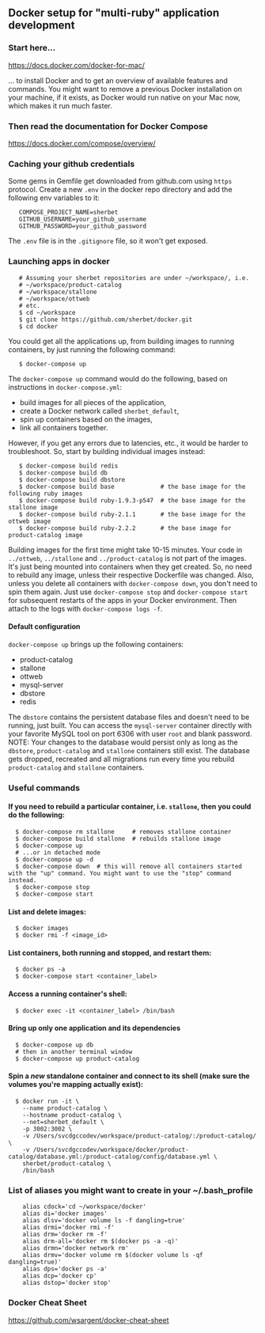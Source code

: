 ## Docker setup for "multi-ruby" application development

### Start here...

https://docs.docker.com/docker-for-mac/

... to install Docker and to get an overview of available features and commands. You might want to remove a previous Docker installation on your machine, if it exists, as Docker would run native on your Mac now, which makes it run much faster.

### Then read the documentation for Docker Compose

https://docs.docker.com/compose/overview/

### Caching your github credentials

Some gems in Gemfile get downloaded from github.com using `https` protocol. Create a new `.env` in the docker repo directory and add the following env variables to it:

       COMPOSE_PROJECT_NAME=sherbet
       GITHUB_USERNAME=your_github_username
       GITHUB_PASSWORD=your_github_password

The `.env` file is in the `.gitignore` file, so it won't get exposed.

### Launching apps in docker

       # Assuming your sherbet repositories are under ~/workspace/, i.e.
       # ~/workspace/product-catalog
       # ~/workspace/stallone
       # ~/workspace/ottweb
       # etc.
       $ cd ~/workspace
       $ git clone https://github.com/sherbet/docker.git
       $ cd docker

You could get all the applications up, from building images to running containers, by just running the following command:

       $ docker-compose up

The `docker-compose up` command would do the following, based on instructions in `docker-compose.yml`:
 - build images for all pieces of the application,
 - create a Docker network called `sherbet_default`,
 - spin up containers based on the images,
 - link all containers together.

However, if you get any errors due to latencies, etc., it would be harder to troubleshoot. So, start by building individual images instead:

       $ docker-compose build redis
       $ docker-compose build db
       $ docker-compose build dbstore
       $ docker-compose build base             # the base image for the following ruby images
       $ docker-compose build ruby-1.9.3-p547  # the base image for the stallone image
       $ docker-compose build ruby-2.1.1       # the base image for the ottweb image
       $ docker-compose build ruby-2.2.2       # the base image for product-catalog image

Building images for the first time might take 10-15 minutes. Your code in `../ottweb`, `../stallone` and `../product-catalog` is not part of the images. It's just being mounted into containers when they get created. So, no need to rebuild any image, unless their respective Dockerfile was changed. Also, unless you delete all containers with `docker-compose down`, you don't need to spin them again. Just use `docker-compose stop` and `docker-compose start` for subsequent restarts of the apps in your Docker environment. Then attach to the logs with `docker-compose logs -f`.

#### Default configuration

`docker-compose up` brings up the following containers:

- product-catalog
- stallone
- ottweb
- mysql-server
- dbstore
- redis

The `dbstore` contains the persistent database files and doesn't need to be running, just built. You can access the `mysql-server` container directly with your favorite MySQL tool on port 6306 with user `root` and blank password. NOTE: Your changes to the database would persist only as long as the `dbstore`, `product-catalog` and  `stallone` containers still exist. The database gets dropped, recreated and all migrations run every time you rebuild `product-catalog` and  `stallone` containers.

### Useful commands

#### If you need to rebuild a particular container, i.e. `stallone`, then you could do the following:

      $ docker-compose rm stallone     # removes stallone container
      $ docker-compose build stallone  # rebuilds stallone image
      $ docker-compose up
      # ...or in detached mode
      $ docker-compose up -d
      $ docker-compose down  # this will remove all containers started with the "up" command. You might want to use the "stop" command instead.
      $ docker-compose stop
      $ docker-compose start

#### List and delete images:

      $ docker images
      $ docker rmi -f <image_id>

#### List containers, both running and stopped, and restart them:

      $ docker ps -a
      $ docker-compose start <container_label>

#### Access a running container's shell:

      $ docker exec -it <container_label> /bin/bash

#### Bring up only one application and its dependencies

      $ docker-compose up db
      # then in another terminal window
      $ docker-compose up product-catalog

#### Spin a _new_ standalone container and connect to its shell (make sure the volumes you're mapping actually exist):

      $ docker run -it \
        --name product-catalog \
        --hostname product-catalog \
        --net=sherbet_default \
        -p 3002:3002 \
        -v /Users/svcdgccodev/workspace/product-catalog/:/product-catalog/ \
        -v /Users/svcdgccodev/workspace/docker/product-catalog/database.yml:/product-catalog/config/database.yml \
        sherbet/product-catalog \
        /bin/bash

### List of aliases you might want to create in your ~/.bash_profile

        alias cdock='cd ~/workspace/docker'
        alias di='docker images'
        alias dlsv='docker volume ls -f dangling=true'
        alias drmi='docker rmi -f'
        alias drm='docker rm -f'
        alias drm-all='docker rm $(docker ps -a -q)'
        alias drmn='docker network rm'
        alias drmv='docker volume rm $(docker volume ls -qf dangling=true)'
        alias dps='docker ps -a'
        alias dcp='docker cp'
        alias dstop='docker stop'

### Docker Cheat Sheet

https://github.com/wsargent/docker-cheat-sheet


